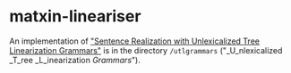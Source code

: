 # matxin-lineariser
An implementation of ["Sentence Realization with Unlexicalized Tree Linearization Grammars"](https://www.aclweb.org/anthology/C12-2127) is in the directory `/utlgrammars` ("_U_nlexicalized _T_ree _L_inearization _Grammars_").
